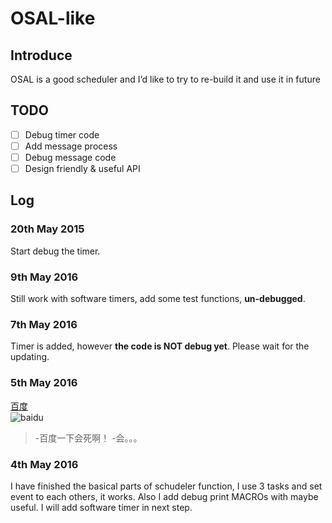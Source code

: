 # OSAL-like
## Introduce
OSAL is a good scheduler and I‘d like to try to re-build it and use it in future

## TODO
- [ ] Debug timer code
- [ ] Add message process
- [ ] Debug message code 
- [ ] Design friendly & useful API

## Log
### 20th May 2015
Start debug the timer.

### 9th May 2016
Still work with software timers, add some test functions, **un-debugged**.

### 7th May 2016
Timer is added, however **the code is NOT debug yet**. Please wait for the updating.

### 5th May 2016
[百度](http://www.baidu.com)   
![baidu](https://ss0.bdstatic.com/5aV1bjqh_Q23odCf/static/superman/img/logo/bd_logo1_31bdc765.png)
> -百度一下会死啊！ 
> -会。。。

### 4th May 2016
I have finished the basical parts of schudeler function, I use 3 tasks and set event to each others, it works. Also I add debug print MACROs with maybe useful. I will add software timer in next step.
